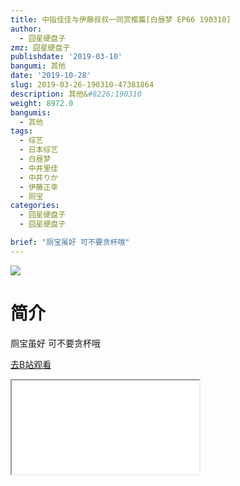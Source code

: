 ```yaml
---
title: 中指佳佳与伊藤叔叔一同赏樱篇[白昼梦 EP66 190310]
author:
  - 囧星硬盘子
zmz: 囧星硬盘子
publishdate: '2019-03-10'
bangumi: 其他
date: '2019-10-28'
slug: 2019-03-26-190310-47381864
description: 其他&#8226;190310
weight: 8972.0
bangumis:
  - 其他
tags:
  - 综艺
  - 日本综艺
  - 白昼梦
  - 中井里佳
  - 中井りか
  - 伊藤正幸
  - 厕宝
categories:
  - 囧星硬盘子
  - 囧星硬盘子

brief: "厕宝虽好 可不要贪杯哦"
---
```

![](https://raw.githubusercontent.com/tcgriffith/owaraisite/master/static/tmpimg/34419c02cdc57290687b3eda8d9da374b1f251d9.jpg.480.jpg)
# 简介  
厕宝虽好 可不要贪杯哦  

[去B站观看](https://www.bilibili.com/video/av47381864/)
<div class ="resp-container"><iframe class="testiframe" src="//player.bilibili.com/player.html?aid=47381864"", scrolling="no", allowfullscreen="true" > </iframe></div> 

